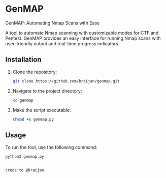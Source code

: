 # GenMAP

GenMAP: Automating Nmap Scans with Ease

A tool to automate Nmap scanning with customizable modes for CTF and Pentest. GenMAP provides an easy interface for running Nmap scans with user-friendly output and real-time progress indicators.

## Installation

1. Clone the repository:

    ```bash
    git clone https://github.com/braijan/genmap.git
    ```

2. Navigate to the project directory:

    ```bash
    cd genmap
    ```

3. Make the script executable:

    ```bash
    chmod +x genmap.py
    ```

## Usage

To run the tool, use the following command:

```bash
python3 genmap.py


creds to @Braijan
